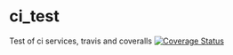 # ci_test
Test of ci services, travis and coveralls
[![Coverage Status](https://coveralls.io/repos/github/cjgrady/ci_test/badge.svg)](https://coveralls.io/github/cjgrady/ci_test)
